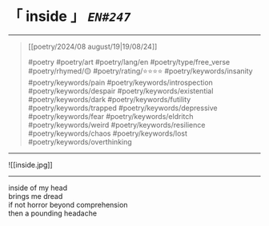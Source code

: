 # &#12300; inside &#12301; *`EN#247`*

---

> [[poetry/2024/08 august/19|19/08/24]]
> 
> #poetry 
> #poetry/art 
> #poetry/lang/en 
> #poetry/type/free_verse 
> #poetry/rhymed/🟡 
> #poetry/rating/⭐⭐⭐⭐ 
> #poetry/keywords/insanity #poetry/keywords/pain #poetry/keywords/introspection #poetry/keywords/despair #poetry/keywords/existential #poetry/keywords/dark #poetry/keywords/futility #poetry/keywords/trapped #poetry/keywords/depressive #poetry/keywords/fear #poetry/keywords/eldritch #poetry/keywords/weird #poetry/keywords/resilience #poetry/keywords/chaos #poetry/keywords/lost #poetry/keywords/overthinking 

---

![[inside.jpg]]

---

inside of my head  
brings me dread  
if not horror beyond comprehension  
then a pounding headache